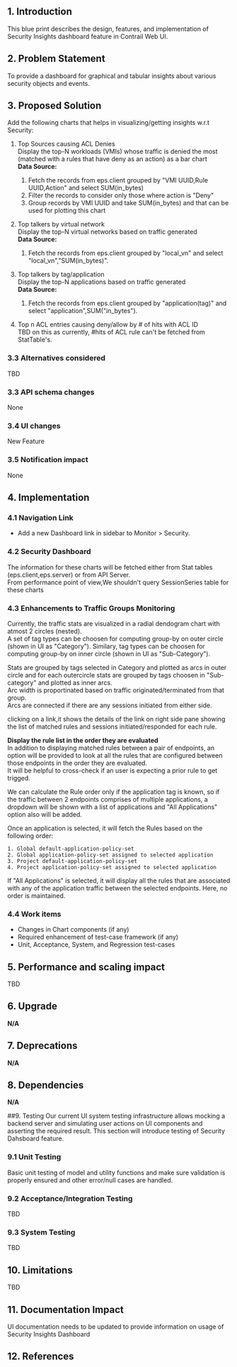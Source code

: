 ## 1. Introduction
This blue print describes the design, features, and implementation of Security Insights dashboard feature in Contrail Web UI.

## 2. Problem Statement
To provide a dashboard for graphical and tabular insights about various security objects and events. 

## 3. Proposed Solution
Add the following charts that helps in visualizing/getting insights w.r.t Security:  
1. Top Sources causing ACL Denies  
	Display the top-N workloads (VMIs) whose traffic is denied the most (matched with a rules that have deny as an action) as a bar chart  
__Data Source:__
	1. Fetch the records from eps.client grouped by "VMI UUID,Rule UUID,Action" and select SUM(in_bytes)  
	2. Filter the records to consider only those where action is "Deny"
	3. Group records by VMI UUID and take SUM(in_bytes) and that can be used for plotting this chart
2. Top talkers by virtual network  
    Display the top-N virtual networks based on traffic generated  
__Data Source:__
	1. Fetch the records from eps.client grouped by "local_vn" and select "local_vn","SUM(in_bytes)".
3. Top talkers by tag/application  
	Display the top-N applications based on traffic generated  
__Data Source:__
	1. Fetch the records from eps.client grouped by "application(tag)" and select "application",SUM("in_bytes").
	
4. Top n ACL entries causing deny/allow by # of hits with ACL ID  
    TBD on this as currently, #hits of ACL rule can't be fetched from StatTable's.
    


### 3.3 Alternatives considered
TBD

### 3.3 API schema changes
None

### 3.4 UI changes
New Feature

### 3.5 Notification impact
None

## 4. Implementation

### 4.1 Navigation Link
* Add a new Dashboard link in sidebar to Monitor > Security.

### 4.2 Security Dashboard
The information for these charts will be fetched either from Stat tables (eps.client,eps.server) or from API Server.  
From performance point of view,We shouldn't query SessionSeries table for these charts

### 4.3 Enhancements to Traffic Groups Monitoring

Currently, the traffic stats are visualized in a radial dendogram chart with atmost 2 circles (nested).  
A set of tag types can be choosen for computing group-by on outer circle (shown in UI as "Category"). Similary, tag types can be choosen for computing group-by on inner circle (shown in UI as "Sub-Category").  

Stats are grouped by tags selected in Category and plotted as arcs in outer circle and for each outercircle stats are grouped by tags choosen in "Sub-category" and plotted as inner arcs.  
Arc width is proportinated based on traffic originated/terminated from that group.  
Arcs are connected if there are any sessions initiated from either side.  

clicking on a link,it shows the details of the link on right side pane showing the list of matched rules and sessions initiated/responded for each rule.  

__Display the rule list in the order they are evaluated__  
In addition to displaying matched rules between a pair of endpoints, an option will be provided to look at all the rules that are configured between those endpoints in the order they are evaluated.  
It will be helpful to cross-check if an user is expecting a prior rule to get trigged. 

We can calculate the Rule order only if the application tag is known, so if the traffic between 2 endpoints comprises of multiple applications, a dropdown will be shown with a list of applications and "All Applications" option also will be added.  

Once an application is selected, it will fetch the Rules based on the following order:  

	1. Global default-application-policy-set
	2. Global application-policy-set assigned to selected application 
	3. Project default-application-policy-set
	4. Project application-policy-set assigned to selected application
	
If "All Applications" is selected, it will display all the rules that are associated with any of the application traffic between the selected endpoints. Here, no order is maintained.

### 4.4 Work items

* Changes in Chart components (if any)  
* Required enhancement of test-case framework (if any)
* Unit, Acceptance, System, and Regression test-cases

## 5. Performance and scaling impact
TBD


## 6. Upgrade
**N/A**

## 7. Deprecations
**N/A**

## 8. Dependencies
**N/A**

##9. Testing
Our current UI system testing infrastructure allows mocking a backend server and simulating user actions on UI components and asserting the required result. This section will introduce testing of Security Dahsboard feature.

### 9.1 Unit Testing
Basic unit testing of model and utility functions and make sure validation is properly ensured and other error/null cases are handled.

### 9.2 Acceptance/Integration Testing
TBD
### 9.3 System Testing
TBD

## 10. Limitations
TBD

## 11. Documentation Impact
UI documentation needs to be updated to provide information on usage of Security Insights Dashboard

## 12. References

